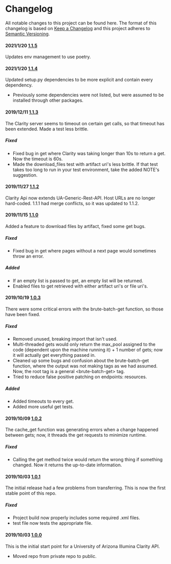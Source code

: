 # Changelog

All notable changes to this project can be found here.
The format of this changelog is based on [Keep a Changelog](https://keepachangelog.com/en/1.0.0/) and this project adheres to [Semantic Versioning](https://semver.org/spec/v2.0.0.html).

#### 2021/1/20 [1.1.5](https://github.com/UACoreFacilitiesIT/UA-Clarity-API)

Updates env management to use poetry.

#### 2021/1/20 [1.1.4](https://github.com/UACoreFacilitiesIT/UA-Clarity-API)

Updated setup.py dependencies to be more explicit and contain every dependency.

- Previously some dependencies were not listed, but were assumed to be installed through other packages.

#### 2019/12/11 [1.1.3](https://github.com/UACoreFacilitiesIT/UA-Clarity-API)

The Clarity server seems to timeout on certain get calls, so that timeout has been extended. Made a test less brittle.

##### Fixed

- Fixed bug in get where Clarity was taking longer than 10s to return a get. Now the timeout is 60s.
- Made the download_files test with artifact uri's less brittle. If that test takes too long to run in your test environment, take the added NOTE's suggestion.

#### 2019/11/27 [1.1.2](https://github.com/UACoreFacilitiesIT/UA-Clarity-API/commit/95d0a4f9c8fda5884e1bb25134c08e826ee18464)

Clarity Api now extends UA-Generic-Rest-API. Host URLs are no longer hard-coded. 1.1.1 had merge conflicts, so it was updated to 1.1.2.

#### 2019/11/15 [1.1.0](https://github.com/UACoreFacilitiesIT/UA-Clarity-API/commit/37ba54bee86aff7350a8330f3567f1fda8053fa8)

Added a feature to download files by artifact, fixed some get bugs.

##### Fixed

- Fixed bug in get where pages without a next page would sometimes throw an error.

##### Added

- If an empty list is passed to get, an empty list will be returned.
- Enabled files to get retrieved with either artifact uri's or file uri's.

#### 2019/10/19 [1.0.3](https://github.com/UACoreFacilitiesIT/UA-Clarity-API/commit/fa9fd2b9610c14133c056d4c02ca2fbb4076d6bd)

There were some critical errors with the brute-batch-get function, so those have been fixed.

##### Fixed

- Removed unused, breaking import that isn't used.
- Multi-threaded gets would only return the max_pool assigned to the code (dependent upon the machine running it) + 1 number of gets; now it will actually get everything passed in.
- Cleaned up some bugs and confusion about the brute-batch-get function, where the output was not making tags as we had assumed. Now, the root tag is a general \<brute-batch-get> tag.
- Tried to reduce false positive patching on endpoints: resources.

##### Added

- Added timeouts to every get.
- Added more useful get tests.

#### 2019/10/09 [1.0.2](https://github.com/UACoreFacilitiesIT/UA-Clarity-API/commit/10d253d7d0390afaccfbd9165839fb03e06ed1e6)

The cache_get function was generating errors when a change happened between gets; now, it threads the get requests to minimize runtime.

##### Fixed

- Calling the get method twice would return the wrong thing if something changed. Now it returns the up-to-date information.

#### 2019/10/03 [1.0.1](https://github.com/UACoreFacilitiesIT/UA-Clarity-API/commit/032e5cc8c745e20e388b7f89b28a516f7e3cdbe5)

The initial release had a few problems from transferring. This is now the first stable point of this repo.

##### Fixed

- Project build now properly includes some required .xml files.
- test file now tests the appropriate file.

#### 2019/10/03 [1.0.0](https://github.com/UACoreFacilitiesIT/UA-Clarity-API/commit/1ea00740cadcc5569988163f0db4e901bde9ab04)

This is the initial start point for a University of Arizona Illumina Clarity API.

- Moved repo from private repo to public.
